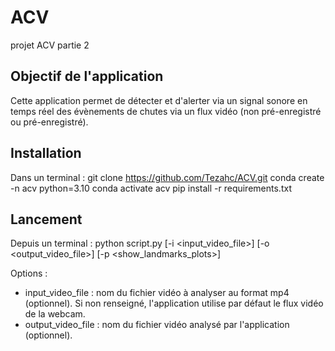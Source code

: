 # ACV
projet ACV partie 2

## Objectif de l'application
Cette application permet de détecter et d'alerter via un signal sonore en temps réel des évènements de chutes via un flux vidéo (non pré-enregistré ou pré-enregistré).

## Installation
Dans un terminal :
git clone https://github.com/Tezahc/ACV.git
conda create -n acv python=3.10
conda activate acv
pip install -r requirements.txt

## Lancement
Depuis un terminal :
python script.py [-i <input_video_file>] [-o <output_video_file>] [-p <show_landmarks_plots>]

Options :
- input_video_file : nom du fichier vidéo à analyser au format mp4 (optionnel). Si non renseigné, l'application utilise par défaut le flux vidéo de la webcam.
- output_video_file : nom du fichier vidéo analysé par l'application (optionnel).



